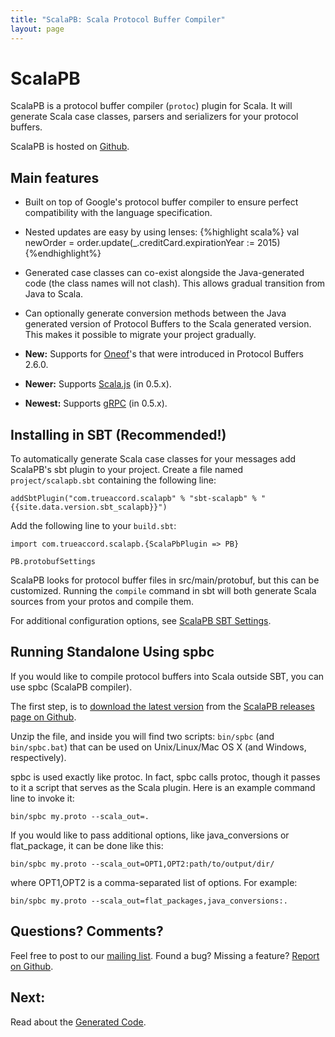 ```yaml
---
title: "ScalaPB: Scala Protocol Buffer Compiler"
layout: page
---
```


# ScalaPB

ScalaPB is a protocol buffer compiler (`protoc`) plugin for Scala. It will
generate Scala case classes, parsers and serializers for your protocol
buffers.

ScalaPB is hosted on [Github](https://github.com/trueaccord/ScalaPB).

## Main features

* Built on top of Google's protocol buffer compiler to ensure perfect
  compatibility with the language specification.

* Nested updates are easy by using lenses:
{%highlight scala%}
val newOrder = order.update(_.creditCard.expirationYear := 2015)
{%endhighlight%}

* Generated case classes can co-exist alongside the Java-generated code (the
  class names will not clash). This allows gradual transition from Java to
  Scala.

* Can optionally generate conversion methods between the Java generated
  version of Protocol Buffers to the Scala generated version. This makes
  it possible to migrate your project gradually.

* **New:** Supports for
  [Oneof](https://developers.google.com/protocol-buffers/docs/proto#oneof)'s 
  that were introduced in Protocol Buffers 2.6.0.

* **Newer:** Supports [Scala.js]({{site.baseurl}}/scala.js.html) (in 0.5.x).

* **Newest:** Supports [gRPC](http://www.grpc.io/) (in 0.5.x).

## Installing in SBT (Recommended!)

To automatically generate Scala case classes for your messages add ScalaPB's
sbt plugin to your project. Create a file named `project/scalapb.sbt`
containing the following line:

    addSbtPlugin("com.trueaccord.scalapb" % "sbt-scalapb" % "{{site.data.version.sbt_scalapb}}")

Add the following line to your `build.sbt`:

    import com.trueaccord.scalapb.{ScalaPbPlugin => PB}

    PB.protobufSettings

ScalaPB looks for protocol buffer files in src/main/protobuf, but this can
be customized. Running the `compile` command in sbt will both generate Scala
sources from your protos and compile them. 

For additional configuration options, see
[ScalaPB SBT Settings]({{site.baseurl}}/sbt-settings.html).

## Running Standalone Using spbc

If you would like to compile protocol buffers into Scala outside SBT, you can
use spbc (ScalaPB compiler).

The first step, is to [download the latest version](https://github.com/trueaccord/ScalaPB/releases/download/v{{site.data.version.scalapb}}/spbc-{{site.data.version.scalapb}}.zip)
from the [ScalaPB releases page on Github](https://github.com/trueaccord/ScalaPB/releases).

Unzip the file, and inside you will find two scripts: `bin/spbc` (and
`bin/spbc.bat`) that can be used on Unix/Linux/Mac OS X (and Windows,
respectively).

spbc is used exactly like protoc. In fact, spbc calls protoc, though it passes
to it a script that serves as the Scala plugin. Here is an example command
line to invoke it:

    bin/spbc my.proto --scala_out=.

If you would like to pass additional options, like java_conversions or
flat_package, it can be done like this:

    bin/spbc my.proto --scala_out=OPT1,OPT2:path/to/output/dir/

where OPT1,OPT2 is a comma-separated list of options. For example:

    bin/spbc my.proto --scala_out=flat_packages,java_conversions:.

## Questions? Comments?

Feel free to post to our [mailing
list](https://groups.google.com/forum/#!forum/scalapb).  Found a bug? Missing
a feature? [Report on Github](https://github.com/trueaccord/ScalaPB/issues).

## Next:

Read about the [Generated Code]({{site.baseurl}}/generated-code.html).

